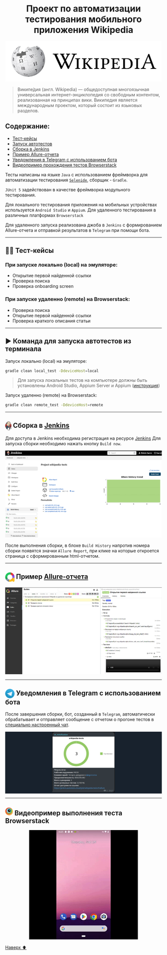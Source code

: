 <h1 align="center">Проект по автоматизации тестирования мобильного приложения Wikipedia</h1>
<p align="center">
<a href="https://ru.wikipedia.org/"><img title="https://ru.wikipedia.org/" src="media/logo/img.jpg"></a>
</p>

>Википе́дия (англ. Wikipedia) — общедоступная многоязычная универсальная интернет-энциклопедия со свободным контентом, 
>реализованная на принципах вики. Википедия является международным проектом, который состоит из языковых разделов.

##  Содержание:
- <a href="#cases"> Тест-кейсы</a>
- <a href="#autotests"> Запуск автотестов</a>
- <a href="#jenkins"> Сборка в Jenkins</a>
- <a href="#allureReport"> Пример Allure-отчета</a>
- <a href="#tg"> Уведомления в Telegram с использованием бота</a>
- <a href="#movie">Видеопример прохождения тестов Browserstack</a>


Тесты написаны на языке <code>Java</code> с использованием фреймворка для автоматизации тестирования <code>[Selenide](https://selenide.org/)</code>, сборщик - <code>Gradle</code>.

<code>JUnit 5</code> задействован в качестве фреймворка модульного тестирования.

Для локального тестирования приложения на мобильных устройствах используется <code>Android Studio</code> и <code>Appium</code>.
Для удаленного тестирования в различных платформах <code>Browserstack</code>

Для удаленного запуска реализована джоба в <code>Jenkins</code> с формированием Allure-отчета
и отправкой результатов в <code>Telegram</code> при помощи бота.

____
<a id="cases"></a>
## 🕵️‍♂️ Тест-кейсы
### При запуске локально (local) на эмуляторе:
- Открытие первой найденной ссылки
- Проверка поиска
- Проверка onboarding screen

### При запуске удаленно (remote) на Browserstack:
- Проверка поиска
- Открытие первой найденной ссылки
- Проверка краткого описания статьи

____
<a id="autotests"></a>
## ▶️ Команда для запуска автотестов из терминала

Запуск локально (local) на эмуляторе:
```bash 
gradle clean local_test -DdeviceHost=local
```
> Для запуска локальных тестов на компьютере должны быть установлены Android Studio, Appium Server и Appium ([инструкция](https://autotest.how/appium-setup-for-local-android-tutorial))

Запуск удаленно (remote) на Browserstack:
```bash 
gradle clean remote_test -DdeviceHost=remote
```
---
<a id="jenkins"></a>
## <img width="20" style="vertical-align:middle" title="Jenkins" src="media/logo/jenkins.svg"> </a> Сборка в <a target="_blank" href="https://jenkins.autotests.cloud/job/wikipedia-tests/"> Jenkins </a>
Для доступа в Jenkins необходима регистрация на ресурсе [Jenkins](https://jenkins.autotests.cloud/) 
Для запуска сборки необходимо нажать кнопку <code>Build now</code>.
<p align="center">
<img title="jenkins" src="media/screenshots/imgJenkins.png">
</p>
После выполнения сборки, в блоке <code>Build History</code> напротив номера сборки появятся значки 
<code>Allure Report</code>, при клике на которые откроется страница с сформированным html-отчетом.

____
<a id="allureReport"></a>
## <img width="30" style="vertical-align:middle" title="Allure Report" src="media/logo/allure.svg"> </a> Пример <a target="_blank" href="https://jenkins.autotests.cloud/job/wikipedia-tests/5/allure/"> Allure-отчета </a>
<p align="center">
<img title="Allure Report" src="media/screenshots/screenshotsAllure.png">
</p>

____
<a id="tg"></a>
## <img width="30" style="vertical-align:middle" title="Telegram" src="media/logo/telegram.svg"> Уведомления в Telegram с использованием бота
После завершения сборки, бот, созданный в <code>Telegram</code>, автоматически обрабатывает и отправляет сообщение с отчетом
о прогоне тестов в [специально настроенный чат](https://t.me/+m0gDb0Dy9ckwZTYy).
<p align="center" style="background-color: #18222d">
<img width="40%" title="Telegram Notifications" src="media/screenshots/screenshotsTelegram.png">
</p>

____
<a id="movie"></a>
## <img alt="Browserstack" height="25" src="media/logo/Browserstack.svg" width="25"/></a> Видеопример выполнения теста Browserstack
<p align="center">
<img title="Browserstack Video" src="media/screenshots/BrowserStack.gif" width="350" height="350"  alt="video">   
</p>

[Наверх ⬆](#наверх)